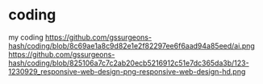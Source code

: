 # coding
my coding 
https://github.com/gssurgeons-hash/coding/blob/8c69ae1a8c9d82e1e2f82297ee6f6aad94a85eed/ai.png
https://github.com/gssurgeons-hash/coding/blob/825106a7c7c2ab20ecb5216912c51e7dc365da3b/123-1230929_responsive-web-design-png-responsive-web-design-hd.png
